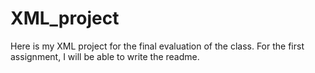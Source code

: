 # XML_project
Here is my XML project for the final evaluation of the class. 
For the first assignment, I will be able to write the readme.
